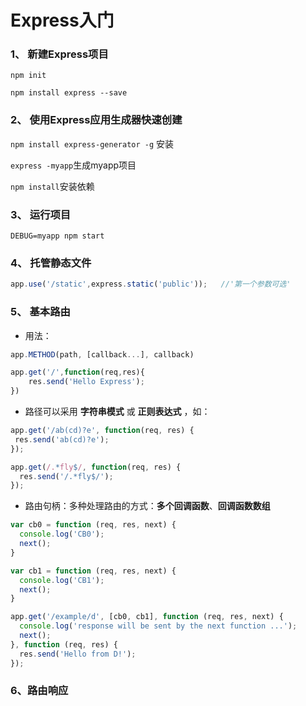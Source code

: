 # Express入门

### 1、 新建Express项目

`npm init`

`npm install express --save`

### 2、 使用Express应用生成器快速创建

`npm install express-generator -g` 安装

`express -myapp`生成myapp项目

`npm install`安装依赖

### 3、 运行项目

`DEBUG=myapp npm start`

### 4、 托管静态文件
```js
app.use('/static',express.static('public'));   //'第一个参数可选'
```

### 5、 基本路由
- 用法：

```js
app.METHOD(path, [callback...], callback)
```
```js
app.get('/',function(req,res){
    res.send('Hello Express');
})
```
- 路径可以采用 **字符串模式** 或 **正则表达式** ，如：

```js
app.get('/ab(cd)?e', function(req, res) {
 res.send('ab(cd)?e');
});
```
```js
app.get(/.*fly$/, function(req, res) {
  res.send('/.*fly$/');
});
```

- 路由句柄：多种处理路由的方式：**多个回调函数**、**回调函数数组**

```js
var cb0 = function (req, res, next) {
  console.log('CB0');
  next();
}

var cb1 = function (req, res, next) {
  console.log('CB1');
  next();
}

app.get('/example/d', [cb0, cb1], function (req, res, next) {
  console.log('response will be sent by the next function ...');
  next();
}, function (req, res) {
  res.send('Hello from D!');
});

```

### 6、路由响应